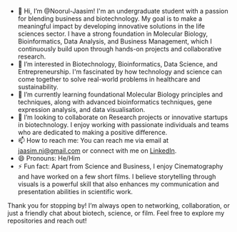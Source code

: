 - 👋 Hi, I’m @Noorul-Jaasim!
  I'm an undergraduate student with a passion for blending business and biotechnology. My goal is to make a meaningful impact by developing innovative solutions in the life sciences sector. I have a strong foundation in Molecular Biology, Bioinformatics, Data Analysis, and Business Management, which I continuously build upon through hands-on projects and collaborative research.
- 👀 I’m interested in Biotechnology, Bioinformatics, Data Science, and Entrepreneurship. I'm fascinated by how technology and science can come together to solve real-world problems in healthcare and sustainability.
- 🌱 I’m currently learning foundational Molecular Biology principles and techniques, along with advanced bioinformatics techniques, gene expression analysis, and data visualisation.
- 💞️ I’m looking to collaborate on Research projects or innovative startups in biotechnology. I enjoy working with passionate individuals and teams who are dedicated to making a positive difference.
- 📫 How to reach me: You can reach me via email at jaasim.nj@gmail.com or connect with me on [LinkedIn](www.linkedin.com/in/noorul-jaasim-n-9a7177292).
- 😄 Pronouns: He/Him
- ⚡ Fun fact: Apart from Science and Business, I enjoy Cinematography and have worked on a few short films. I believe storytelling through visuals is a powerful skill that also enhances my communication and presentation abilities in scientific work.

Thank you for stopping by! I’m always open to networking, collaboration, or just a friendly chat about biotech, science, or film. Feel free to explore my repositories and reach out!
<!---
Noorul-Jaasim/Noorul-Jaasim is a ✨ special ✨ repository because its `README.md` (this file) appears on your GitHub profile.
You can click the Preview link to take a look at your changes.
--->
